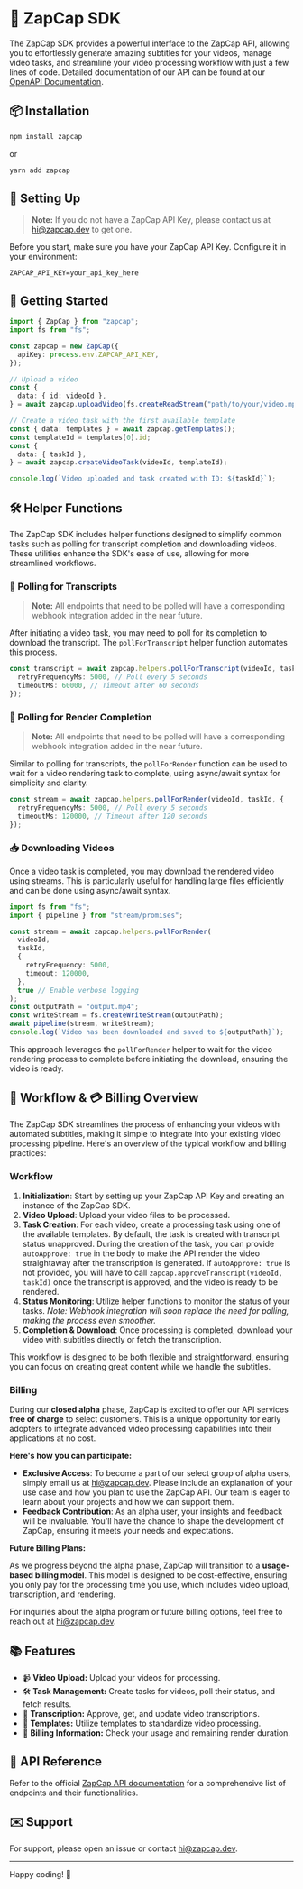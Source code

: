 # 🚀 ZapCap SDK

The ZapCap SDK provides a powerful interface to the ZapCap API, allowing you to effortlessly generate amazing subtitles for your videos, manage video tasks, and streamline your video processing workflow with just a few lines of code. Detailed documentation of our API can be found at our [OpenAPI Documentation](https://api.zapcap.dev/api).

## 📦 Installation

```bash
npm install zapcap
```

or

```bash
yarn add zapcap
```

## 🔑 Setting Up

> **Note:** If you do not have a ZapCap API Key, please contact us at [hi@zapcap.dev](mailto:hi@zapcap.dev) to get one.

Before you start, make sure you have your ZapCap API Key. Configure it in your environment:

```
ZAPCAP_API_KEY=your_api_key_here
```

## 🌟 Getting Started

```typescript
import { ZapCap } from "zapcap";
import fs from "fs";

const zapcap = new ZapCap({
  apiKey: process.env.ZAPCAP_API_KEY,
});

// Upload a video
const {
  data: { id: videoId },
} = await zapcap.uploadVideo(fs.createReadStream("path/to/your/video.mp4"));

// Create a video task with the first available template
const { data: templates } = await zapcap.getTemplates();
const templateId = templates[0].id;
const {
  data: { taskId },
} = await zapcap.createVideoTask(videoId, templateId);

console.log(`Video uploaded and task created with ID: ${taskId}`);
```

## 🛠 Helper Functions

The ZapCap SDK includes helper functions designed to simplify common tasks such as polling for transcript completion and downloading videos. These utilities enhance the SDK's ease of use, allowing for more streamlined workflows.

### 🔄 Polling for Transcripts

> **Note:** All endpoints that need to be polled will have a corresponding webhook integration added in the near future.

After initiating a video task, you may need to poll for its completion to download the transcript. The `pollForTranscript` helper function automates this process.

```typescript
const transcript = await zapcap.helpers.pollForTranscript(videoId, taskId, {
  retryFrequencyMs: 5000, // Poll every 5 seconds
  timeoutMs: 60000, // Timeout after 60 seconds
});
```

### 🔄 Polling for Render Completion

> **Note:** All endpoints that need to be polled will have a corresponding webhook integration added in the near future.

Similar to polling for transcripts, the `pollForRender` function can be used to wait for a video rendering task to complete, using async/await syntax for simplicity and clarity.

```typescript
const stream = await zapcap.helpers.pollForRender(videoId, taskId, {
  retryFrequencyMs: 5000, // Poll every 5 seconds
  timeoutMs: 120000, // Timeout after 120 seconds
});
```

### 📥 Downloading Videos

Once a video task is completed, you may download the rendered video using streams. This is particularly useful for handling large files efficiently and can be done using async/await syntax.

```typescript
import fs from "fs";
import { pipeline } from "stream/promises";

const stream = await zapcap.helpers.pollForRender(
  videoId,
  taskId,
  {
    retryFrequency: 5000,
    timeout: 120000,
  },
  true // Enable verbose logging
);
const outputPath = "output.mp4";
const writeStream = fs.createWriteStream(outputPath);
await pipeline(stream, writeStream);
console.log(`Video has been downloaded and saved to ${outputPath}`);
```

This approach leverages the `pollForRender` helper to wait for the video rendering process to complete before initiating the download, ensuring the video is ready.

## 🔄 Workflow & 💳 Billing Overview

The ZapCap SDK streamlines the process of enhancing your videos with automated subtitles, making it simple to integrate into your existing video processing pipeline. Here's an overview of the typical workflow and billing practices:

### Workflow

1. **Initialization**: Start by setting up your ZapCap API Key and creating an instance of the ZapCap SDK.
2. **Video Upload**: Upload your video files to be processed.
3. **Task Creation**: For each video, create a processing task using one of the available templates. By default, the task is created with transcript status unapproved. During the creation of the task, you can provide `autoApprove: true` in the body to make the API render the video straightaway after the transcription is generated. If `autoApprove: true` is not provided, you will have to call `zapcap.approveTranscript(videoId, taskId)` once the transcript is approved, and the video is ready to be rendered.
4. **Status Monitoring**: Utilize helper functions to monitor the status of your tasks. _Note: Webhook integration will soon replace the need for polling, making the process even smoother._
5. **Completion & Download**: Once processing is completed, download your video with subtitles directly or fetch the transcription.

This workflow is designed to be both flexible and straightforward, ensuring you can focus on creating great content while we handle the subtitles.

### Billing

During our **closed alpha** phase, ZapCap is excited to offer our API services **free of charge** to select customers. This is a unique opportunity for early adopters to integrate advanced video processing capabilities into their applications at no cost.

**Here's how you can participate:**

- **Exclusive Access**: To become a part of our select group of alpha users, simply email us at [hi@zapcap.dev](mailto:hi@zapcap.dev). Please include an explanation of your use case and how you plan to use the ZapCap API. Our team is eager to learn about your projects and how we can support them.
- **Feedback Contribution**: As an alpha user, your insights and feedback will be invaluable. You'll have the chance to shape the development of ZapCap, ensuring it meets your needs and expectations.

**Future Billing Plans:**

As we progress beyond the alpha phase, ZapCap will transition to a **usage-based billing model**. This model is designed to be cost-effective, ensuring you only pay for the processing time you use, which includes video upload, transcription, and rendering.

For inquiries about the alpha program or future billing options, feel free to reach out at [hi@zapcap.dev](mailto:hi@zapcap.dev).

## 📚 Features

- 📹 <b>Video Upload:</b> Upload your videos for processing.
- 🛠 <b>Task Management:</b> Create tasks for videos, poll their status, and fetch results.
- 📝 <b>Transcription:</b> Approve, get, and update video transcriptions.
- 🎨 <b>Templates:</b> Utilize templates to standardize video processing.
- 🧾 <b>Billing Information:</b> Check your usage and remaining render duration.

## 📄 API Reference

Refer to the official [ZapCap API documentation](https://api.zapcap.dev/api) for a comprehensive list of endpoints and their functionalities.

## ✉️ Support

For support, please open an issue or contact hi@zapcap.dev.

---

Happy coding! 🎉
